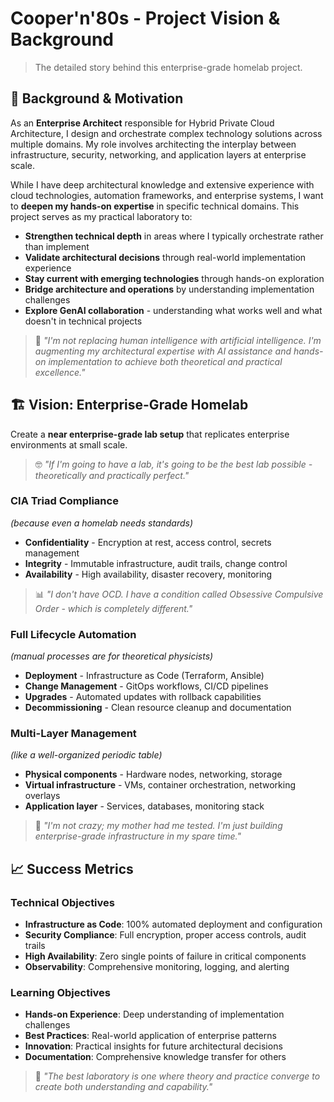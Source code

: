 # Cooper'n'80s - Project Vision & Background

> The detailed story behind this enterprise-grade homelab project.

## 🎯 Background & Motivation

As an **Enterprise Architect** responsible for Hybrid Private Cloud Architecture, I design and orchestrate complex technology solutions across multiple domains. My role involves architecting the interplay between infrastructure, security, networking, and application layers at enterprise scale.

While I have deep architectural knowledge and extensive experience with cloud technologies, automation frameworks, and enterprise systems, I want to **deepen my hands-on expertise** in specific technical domains. This project serves as my practical laboratory to:

- **Strengthen technical depth** in areas where I typically orchestrate rather than implement
- **Validate architectural decisions** through real-world implementation experience  
- **Stay current with emerging technologies** through hands-on exploration
- **Bridge architecture and operations** by understanding implementation challenges
- **Explore GenAI collaboration** - understanding what works well and what doesn't in technical projects

> 🤖 *"I'm not replacing human intelligence with artificial intelligence. I'm augmenting my architectural expertise with AI assistance and hands-on implementation to achieve both theoretical and practical excellence."*

## 🏗️ Vision: Enterprise-Grade Homelab

Create a **near enterprise-grade lab setup** that replicates enterprise environments at small scale. 

> 🤓 *"If I'm going to have a lab, it's going to be the best lab possible - theoretically and practically perfect."*

### CIA Triad Compliance
*(because even a homelab needs standards)*

- **Confidentiality** - Encryption at rest, access control, secrets management
- **Integrity** - Immutable infrastructure, audit trails, change control  
- **Availability** - High availability, disaster recovery, monitoring

> 📊 *"I don't have OCD. I have a condition called Obsessive Compulsive Order - which is completely different."*

### Full Lifecycle Automation
*(manual processes are for theoretical physicists)*

- **Deployment** - Infrastructure as Code (Terraform, Ansible)
- **Change Management** - GitOps workflows, CI/CD pipelines
- **Upgrades** - Automated updates with rollback capabilities
- **Decommissioning** - Clean resource cleanup and documentation

### Multi-Layer Management
*(like a well-organized periodic table)*

- **Physical components** - Hardware nodes, networking, storage
- **Virtual infrastructure** - VMs, container orchestration, networking overlays
- **Application layer** - Services, databases, monitoring stack

> 🧪 *"I'm not crazy; my mother had me tested. I'm just building enterprise-grade infrastructure in my spare time."*

## 📈 Success Metrics

### Technical Objectives
- **Infrastructure as Code**: 100% automated deployment and configuration
- **Security Compliance**: Full encryption, proper access controls, audit trails
- **High Availability**: Zero single points of failure in critical components
- **Observability**: Comprehensive monitoring, logging, and alerting

### Learning Objectives
- **Hands-on Experience**: Deep understanding of implementation challenges
- **Best Practices**: Real-world application of enterprise patterns
- **Innovation**: Practical insights for future architectural decisions
- **Documentation**: Comprehensive knowledge transfer for others

> 🔬 *"The best laboratory is one where theory and practice converge to create both understanding and capability."*